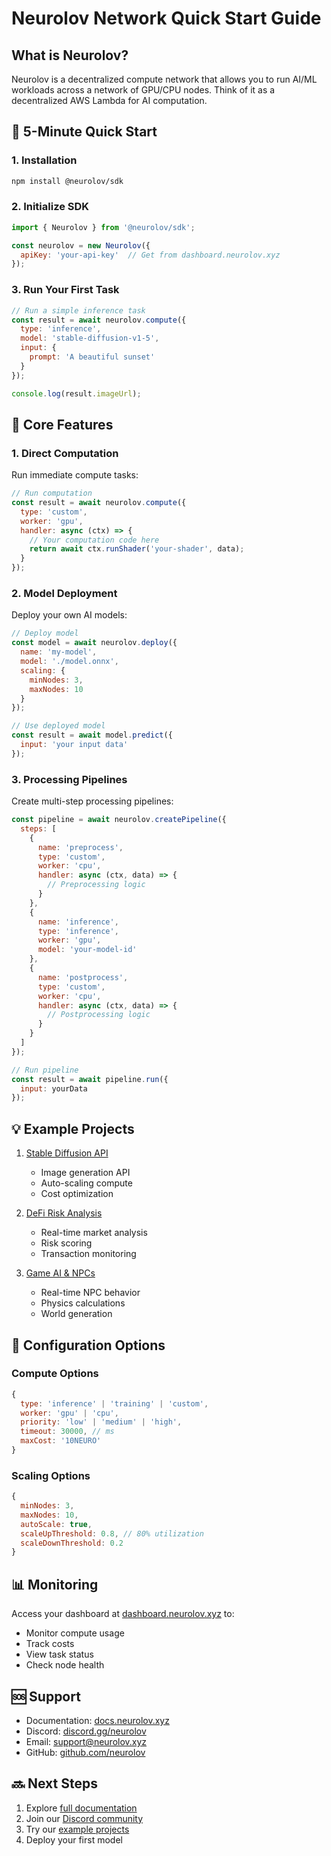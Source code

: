 # Neurolov Network Quick Start Guide

## What is Neurolov?

Neurolov is a decentralized compute network that allows you to run AI/ML workloads across a network of GPU/CPU nodes. Think of it as a decentralized AWS Lambda for AI computation.

## 🚀 5-Minute Quick Start

### 1. Installation

```bash
npm install @neurolov/sdk
```

### 2. Initialize SDK

```javascript
import { Neurolov } from '@neurolov/sdk';

const neurolov = new Neurolov({
  apiKey: 'your-api-key'  // Get from dashboard.neurolov.xyz
});
```

### 3. Run Your First Task

```javascript
// Run a simple inference task
const result = await neurolov.compute({
  type: 'inference',
  model: 'stable-diffusion-v1-5',
  input: {
    prompt: 'A beautiful sunset'
  }
});

console.log(result.imageUrl);
```

## 🎯 Core Features

### 1. Direct Computation

Run immediate compute tasks:

```javascript
// Run computation
const result = await neurolov.compute({
  type: 'custom',
  worker: 'gpu',
  handler: async (ctx) => {
    // Your computation code here
    return await ctx.runShader('your-shader', data);
  }
});
```

### 2. Model Deployment

Deploy your own AI models:

```javascript
// Deploy model
const model = await neurolov.deploy({
  name: 'my-model',
  model: './model.onnx',
  scaling: {
    minNodes: 3,
    maxNodes: 10
  }
});

// Use deployed model
const result = await model.predict({
  input: 'your input data'
});
```

### 3. Processing Pipelines

Create multi-step processing pipelines:

```javascript
const pipeline = await neurolov.createPipeline({
  steps: [
    {
      name: 'preprocess',
      type: 'custom',
      worker: 'cpu',
      handler: async (ctx, data) => {
        // Preprocessing logic
      }
    },
    {
      name: 'inference',
      type: 'inference',
      worker: 'gpu',
      model: 'your-model-id'
    },
    {
      name: 'postprocess',
      type: 'custom',
      worker: 'cpu',
      handler: async (ctx, data) => {
        // Postprocessing logic
      }
    }
  ]
});

// Run pipeline
const result = await pipeline.run({
  input: yourData
});
```

## 💡 Example Projects

1. [Stable Diffusion API](../examples/stable-diffusion-api)
   - Image generation API
   - Auto-scaling compute
   - Cost optimization

2. [DeFi Risk Analysis](../examples/defi-risk-analysis)
   - Real-time market analysis
   - Risk scoring
   - Transaction monitoring

3. [Game AI & NPCs](../examples/game-ai-npcs)
   - Real-time NPC behavior
   - Physics calculations
   - World generation

## 🔧 Configuration Options

### Compute Options

```javascript
{
  type: 'inference' | 'training' | 'custom',
  worker: 'gpu' | 'cpu',
  priority: 'low' | 'medium' | 'high',
  timeout: 30000, // ms
  maxCost: '10NEURO'
}
```

### Scaling Options

```javascript
{
  minNodes: 3,
  maxNodes: 10,
  autoScale: true,
  scaleUpThreshold: 0.8, // 80% utilization
  scaleDownThreshold: 0.2
}
```

## 📊 Monitoring

Access your dashboard at [dashboard.neurolov.xyz](https://dashboard.neurolov.xyz) to:
- Monitor compute usage
- Track costs
- View task status
- Check node health

## 🆘 Support

- Documentation: [docs.neurolov.xyz](https://docs.neurolov.xyz)
- Discord: [discord.gg/neurolov](https://discord.gg/neurolov)
- Email: support@neurolov.xyz
- GitHub: [github.com/neurolov](https://github.com/neurolov)

## 🔜 Next Steps

1. Explore [full documentation](https://docs.neurolov.xyz)
2. Join our [Discord community](https://discord.gg/neurolov)
3. Try our [example projects](../examples)
4. Deploy your first model

